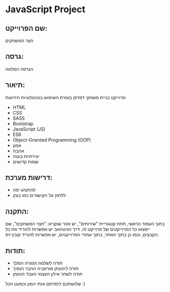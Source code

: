 # JavaScript Project

## שם הפרוייקט:
חצר המשחקים

## גרסה:
הגרסה המלאה

## תיאור:
פרוייקט בניית משחקי דפדפן בעזרת השימוש בטכנולוגיות הידועות:
- HTML
- CSS
- SASS
- Bootstrap
- JavaScript (JS)
- ES6
- Object-Oriented Programming (OOP)
- אמון
- אהבה
- יצירתיות בוטה
- שמות קדושים

## דרישות מערכת:
- להתנהג יפה
- ללחוץ על הקישורים כמו בצק

## התקנה:
בתוך העמוד הראשי, תחת קטגוריית "שירותים", יש אזור שנקרא: "חצר המשחקים", שם יימצאו כל הפרוייקטים של פרוייקט זה.
דרך הגיטהאב יש אפשרות להוריד את כל הקבצים, וכמו כן בתוך האתר, בתוך עמודי הפרוייקטים, יש אפשרות להוריד קובץ זיפ.

## תודות:
- תודה לשלמה המורה המלך
- תודה ליהונתן מוראביה החבר הנסיך
- תודה לשחר אילון העצמי העבד הנאמן

שלושתכם לימדתם אותי המון וכמעט הכל :)

